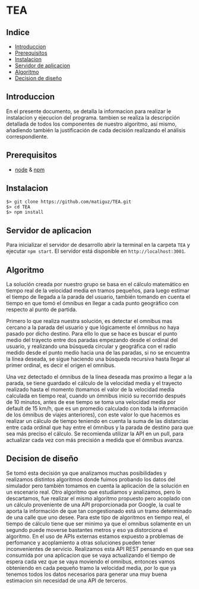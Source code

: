 # TEA

## Indice
* [Introduccion](#introduccion)
* [Prerequisitos](#prerequisitos)
* [Instalacion](#instalacion)
* [Servidor de aplicacion](#servidor-aplicacion)
* [Algoritmo](#algoritmo)
* [Decision de diseño](#decision-de-diseño)



## Introduccion

En el presente documento, se detalla la informacion para realizar le instalacion y ejecucion del programa. tambien se realiza la descripción detallada de todos los componentes de nuestro algoritmo, así mismo, añadiendo también la justificación de cada decisión realizando el análisis correspondiente.

## Prerequisitos

* [node](https://nodejs.org/) & [npm](https://www.npmjs.com/#getting-started)

## Instalacion

```
$> git clone https://github.com/matiguz/TEA.git
$> cd TEA
$> npm install
```

## Servidor de aplicacion

Para inicializar el servidor de desarrollo abrir la terminal en la carpeta `TEA`  y ejecutar `npm start`. El servidor está disponible en `http://localhost:3001`.

## Algoritmo

La solución creada por nuestro grupo se basa en el cálculo matemático en tiempo real de la velocidad media en tramos pequeños, para luego estimar el tiempo de llegada a la parada del usuario, también tomando en cuenta el tiempo en que tomó el ómnibus en llegar a cada punto geográfico con respecto al punto de partida.

Primero lo que realiza nuestra solución, es detectar el omnibus mas cercano a la parada del usuario y que lógicamente el ómnibus no haya pasado por dicho destino. Para ello lo que se hace es buscar el punto medio del trayecto entre dos paradas empezando desde el ordinal del usuario, y realizando una búsqueda circular y geográfica con el radio medido desde el punto medio hacia una de las paradas, si no se encuentra la línea deseada, se sigue haciendo una búsqueda recursiva hasta llegar al primer ordinal, es decir el origen el omnibus.

Una vez detectado el ómnibus de la línea deseada mas proximo a llegar a la parada, se tiene guardado el cálculo de la velocidad media y el trayecto realizado hasta el momento (tomamos el valor de la velocidad media calculada en tiempo real, cuando un ómnibus inició su recorrido después de 10 minutos, antes de ese tiempo se toma una velocidad media por default de 15 km/h, que es un promedio calculado con toda la información de los ómnibus de viajes anteriores), con este valor lo que hacemos es realizar un cálculo de tiempo teniendo en cuenta la suma de las distancias entre cada ordinal que hay entre el ómnibus y la parada de destino para que sea más preciso el cálculo. Se recomienda utilizar la API en un pull, para actualizar cada vez con más precisión a medida que el ómnibus avanza.

## Decision de diseño

Se tomó esta decisión ya que analizamos muchas posibilidades y realizamos distintos algoritmos donde fuimos probando los datos del simulador pero también tomamos en cuenta la aplicación de la solución en un escenario real.
Otro algoritmo que estudiamos y analizamos, pero lo descartamos, fue realizar el mismo algoritmo propuesto pero acoplado con un cálculo proveniente de una API proporcionada por Google, la cual te aporta la información de que tan congestionado está un tramo determinado de una calle que uno desee.
Para este tipo de algoritmos en tiempo real, el tiempo de cálculo tiene que ser minimo ya que el omnibus solamente en un segundo puede moverse bastantes metros y eso ya distorciona el algoritmo. En el uso de APIs externas estamos expuesto a problemas de perfomance y acoplamiento a otras soluciones pueden tener inconvenientes de servicio.
Realizamos esta API REST pensando en que sea consumida por una aplicacion que se vaya actualizando el tiempo de espera cada vez que se vaya moviendo el omnibus, entonces vamos obteniendo en cada pequeño tramo la velocidad media, por lo que ya tenemos todos los datos necesarios para generar una muy buena estimacion sin necesidad de una API de terceros.



